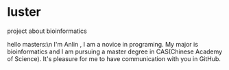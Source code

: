 # luster
project about bioinformatics

hello masters:\n
I'm Anlin , I am a novice in programing.
My major is bioinformatics and I am pursuing a master degree in CAS(Chinese Academy of Science).
It's pleasure for me to have communication with you in GitHub.
